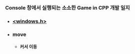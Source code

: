 ### Console 창에서 실행되는 소소한 Game in CPP 개발 일지

- ### [<windows.h>](https://github.com/bluestronica/bluestronica.github.io/blob/main/ConsoleGames/Windows.md)

- ### move
    - #### 커서 이동